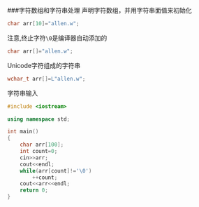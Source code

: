 ###字符数组和字符串处理
声明字符数组，并用字符串面值来初始化
```cpp
char arr[10]="allen.w";
```
注意,终止字符`\0`是编译器自动添加的
```cpp
char arr[]="allen.w";
```
Unicode字符组成的字符串
```cpp
wchar_t arr[]=L"allen.w";
```
字符串输入
```cpp
#include <iostream>

using namespace std;

int main()
{
	char arr[100];
	int count=0;
	cin>>arr;
	cout<<endl;
	while(arr[count]!='\0')
		++count;
	cout<<arr<<endl;
	return 0;
}
```
